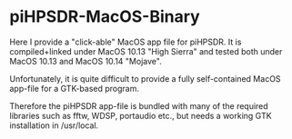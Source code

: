 # piHPSDR-MacOS-Binary

Here I provide a "click-able" MacOS app file for piHPSDR.
It is compiled+linked under MacOS 10.13 "High Sierra" and
tested both under MacOS 10.13 and MacOS 10.14 "Mojave".

Unfortunately, it is quite difficult to provide a
fully self-contained MacOS app-file for a GTK-based program.

Therefore the piHPSDR app-file is bundled with many of the
required libraries such as fftw, WDSP, portaudio etc., but
needs a working GTK installation in /usr/local.

